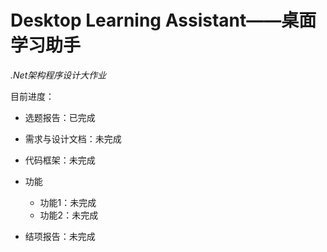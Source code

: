 # Desktop Learning Assistant——桌面学习助手

*.Net架构程序设计大作业*



目前进度：

- 选题报告：已完成
- 需求与设计文档：未完成
- 代码框架：未完成
- 功能
  - 功能1：未完成
  - 功能2：未完成

- 结项报告：未完成
